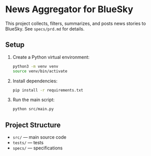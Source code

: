 # News Aggregator for BlueSky

This project collects, filters, summarizes, and posts news stories to BlueSky. See `specs/prd.md` for details.

## Setup

1. Create a Python virtual environment:
   ```bash
   python3 -m venv venv
   source venv/bin/activate
   ```
2. Install dependencies:
   ```bash
   pip install -r requirements.txt
   ```
3. Run the main script:
   ```bash
   python src/main.py
   ```

## Project Structure
- `src/` — main source code
- `tests/` — tests
- `specs/` — specifications
